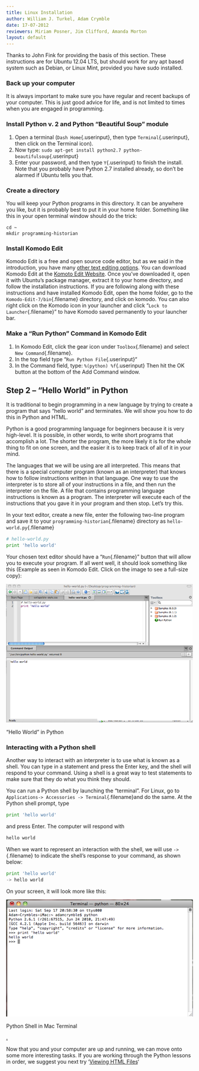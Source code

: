 ```yaml
---
title: Linux Installation
author: William J. Turkel, Adam Crymble
date: 17-07-2012
reviewers: Miriam Posner, Jim Clifford, Amanda Morton
layout: default
---
```


Thanks to John Fink for providing the basis of this section. These
instructions are for Ubuntu 12.04 LTS, but should work for any apt based
system such as Debian, or Linux Mint, provided you have sudo installed.

### Back up your computer

It is always important to make sure you have regular and recent backups
of your computer. This is just good advice for life, and is not limited
to times when you are engaged in programming.

### Install Python v. 2 and Python “Beautiful Soup” module

1.  Open a terminal (`Dash Home`{.userinput}, then type
    `Terminal`{.userinput}, then click on the Terminal icon).
2.  Now type:
    `sudo apt-get install python2.7 python-beautifulsoup`{.userinput}
3.  Enter your password, and then type `Y`{.userinput} to finish the
    install. Note that you probably have Python 2.7 installed already,
    so don’t be alarmed if Ubuntu tells you that.

### Create a directory

You will keep your Python programs in this directory. It can be anywhere
you like, but it is probably best to put it in your home folder.
Something like this in your open terminal window should do the trick:

```
cd ~
mkdir programming-historian
```

### Install Komodo Edit

Komodo Edit is a free and open source code editor, but as we said in the
introduction, you have many [other text editing options][]. You can
download Komodo Edit at the [Komoto Edit Website][]. Once you’ve
downloaded it, open it with Ubuntu’s package manager, extract it to your
home directory, and follow the installation instructions. If you are
following along with these instructions and have installed Komodo Edit,
open the home folder, go to the `Komodo-Edit-7/bin`{.filename}
directory, and click on komodo. You can also right click on the Komodo
icon in your launcher and click “`Lock to Launcher`{.filename}” to have
Komodo saved permanently to your launcher bar.

### Make a “Run Python” Command in Komodo Edit

1.  In Komodo Edit, click the gear icon under `Toolbox`{.filename} and
    select `New Command`{.filename}.
2.  In the top field type “`Run Python File`{.userinput}“
3.  In the Command field, type: `%(python) %f`{.userinput} Then hit the
    OK button at the bottom of the Add Command window.

Step 2 – “Hello World” in Python
--------------------------------

It is traditional to begin programming in a new language by trying to
create a program that says “hello world” and terminates. We will show
you how to do this in Python and HTML.

Python is a good programming language for beginners because it is very
high-level. It is possible, in other words, to write short programs that
accomplish a lot. The shorter the program, the more likely it is for the
whole thing to fit on one screen, and the easier it is to keep track of
all of it in your mind.

The languages that we will be using are all interpreted. This means that
there is a special computer program (known as an interpreter) that knows
how to follow instructions written in that language. One way to use the
interpreter is to store all of your instructions in a file, and then run
the interpreter on the file. A file that contains programming language
instructions is known as a program. The interpreter will execute each of
the instructions that you gave it in your program and then stop. Let’s
try this.

In your text editor, create a new file, enter the following two-line
program and save it to your `programming-historian`{.filename} directory
as `hello-world.py`{.filename}

``` python
# hello-world.py
print 'hello world'
```

Your chosen text editor should have a “`Run`{.filename}” button that
will allow you to execute your program. If all went well, it should look
something like this (Example as seen in Komodo Edit. Click on the image
to see a full-size copy):

![hello world in Komodo Edit on a Mac][]

“Hello World” in Python

### Interacting with a Python shell

Another way to interact with an interpreter is to use what is known as a
shell. You can type in a statement and press the Enter key, and the
shell will respond to your command. Using a shell is a great way to test
statements to make sure that they do what you think they should.

You can run a Python shell by launching the “terminal”. For Linux, go to
`Applications-> Accessories -> Terminal`{.filename}and do the same. At
the Python shell prompt, type

``` python
print 'hello world'
```

and press Enter. The computer will respond with

``` python
hello world
```

When we want to represent an interaction with the shell, we will use
`->`{.filename} to indicate the shell’s response to your command, as
shown below:

``` python
print 'hello world'
-> hello world
```

On your screen, it will look more like this:

![hello world terminal on a Mac][]

Python Shell in Mac Terminal

[.][]

Now that you and your computer are up and running, we can move onto some
more interesting tasks. If you are working through the Python lessons in
order, we suggest you next try ‘[Viewing HTML Files][]‘

  [other text editing options]: http://wiki.python.org/moin/PythonEditors/
  [Komoto Edit Website]: http://www.activestate.com/komodo-edit
  [hello world in Komodo Edit on a Mac]: ../images/hello-world1.png
    "hello-world"
  [hello world terminal on a Mac]: ../images/hello-world-terminal.png
    "hello-world-terminal"
  [.]: lesson-1-2-viewing-html-files
  [Viewing HTML Files]: /lessons/viewing-html-files
